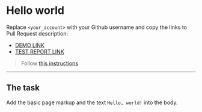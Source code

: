 # Hello world
Replace `<your_account>` with your Github username and copy the links to Pull Request description:
- [DEMO LINK](https://dmitry-fesenko86.github.io/layout_hello-world/)
- [TEST REPORT LINK](https://dmitry-fesenko86.github.io/layout_hello-world/report/html_report/)

> Follow [this instructions](https://mate-academy.github.io/layout_task-guideline/#how-to-solve-the-layout-tasks-on-github)
___

## The task
Add the basic page markup and the text `Hello, world!` into the body.
